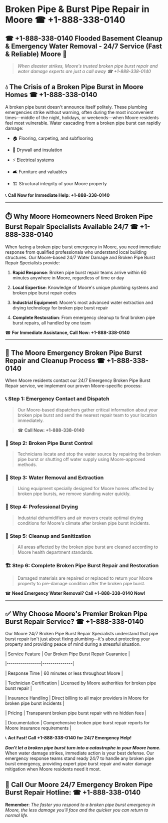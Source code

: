 # Broken Pipe & Burst Pipe Repair in Moore ☎ +1-888-338-0140  
## ☎ +1-888-338-0140 Flooded Basement Cleanup & Emergency Water Removal - 24/7 Service (Fast & Reliable) Moore 🚨  

> *When disaster strikes, Moore's trusted broken pipe burst repair and water damage experts are just a call away ☎ +1-888-338-0140*  

## 💧 The Crisis of a Broken Pipe Burst in Moore Homes ☎ +1-888-338-0140  

A broken pipe burst doesn't announce itself politely. These plumbing emergencies strike without warning, often during the most inconvenient times—middle of the night, holidays, or weekends—when Moore residents feel most vulnerable. Water cascading from a broken pipe burst can rapidly damage:  

* 🏠 Flooring, carpeting, and subflooring  
* 🧱 Drywall and insulation  
* ⚡ Electrical systems  
* 🛋️ Furniture and valuables  
* 🏗️ Structural integrity of your Moore property  

📞 **Call Now for Immediate Help: +1-888-338-0140**  

---  

## ⏱️ Why Moore Homeowners Need Broken Pipe Burst Repair Specialists Available 24/7 ☎ +1-888-338-0140  

When facing a broken pipe burst emergency in Moore, you need immediate response from qualified professionals who understand local building structures. Our Moore-based 24/7 Water Damage and Broken Pipe Burst Repair Specialists provide:  

1. **Rapid Response**: Broken pipe burst repair teams arrive within 60 minutes anywhere in Moore, regardless of time or day  
2. **Local Expertise**: Knowledge of Moore's unique plumbing systems and broken pipe burst repair codes  
3. **Industrial Equipment**: Moore's most advanced water extraction and drying technology for broken pipe burst repair  
4. **Complete Restoration**: From emergency cleanup to final broken pipe burst repairs, all handled by one team  

☎ **For Immediate Assistance, Call Now: +1-888-338-0140**  

---  

## 🔧 The Moore Emergency Broken Pipe Burst Repair and Cleanup Process ☎ +1-888-338-0140  

When Moore residents contact our 24/7 Emergency Broken Pipe Burst Repair service, we implement our proven Moore-specific process:  

### 📞 Step 1: Emergency Contact and Dispatch  
> Our Moore-based dispatchers gather critical information about your broken pipe burst and send the nearest repair team to your location immediately.  
> ☎ **Call Now: +1-888-338-0140**  

### 🚿 Step 2: Broken Pipe Burst Control  
> Technicians locate and stop the water source by repairing the broken pipe burst or shutting off water supply using Moore-approved methods.  

### 🌊 Step 3: Water Removal and Extraction  
> Using equipment specially designed for Moore homes affected by broken pipe bursts, we remove standing water quickly.  

### 💨 Step 4: Professional Drying  
> Industrial dehumidifiers and air movers create optimal drying conditions for Moore's climate after broken pipe burst incidents.  

### 🧼 Step 5: Cleanup and Sanitization  
> All areas affected by the broken pipe burst are cleaned according to Moore health department standards.  

### 🏗️ Step 6: Complete Broken Pipe Burst Repair and Restoration  
> Damaged materials are repaired or replaced to return your Moore property to pre-damage condition after the broken pipe burst.  

☎ **Need Emergency Water Removal? Call +1-888-338-0140 Now!**  

---  

## ✅ Why Choose Moore's Premier Broken Pipe Burst Repair Service? ☎ +1-888-338-0140  

Our Moore 24/7 Broken Pipe Burst Repair Specialists understand that pipe burst repair isn't just about fixing plumbing—it's about protecting your property and providing peace of mind during a stressful situation.  

| Service Feature | Our Broken Pipe Burst Repair Guarantee |  
|-----------------|---------------|  
| Response Time | 60 minutes or less throughout Moore |  
| Technician Certification | Licensed by Moore authorities for broken pipe burst repair |  
| Insurance Handling | Direct billing to all major providers in Moore for broken pipe burst incidents |  
| Pricing | Transparent broken pipe burst repair with no hidden fees |  
| Documentation | Comprehensive broken pipe burst repair reports for Moore insurance requirements |  

📞 **Act Fast! Call +1-888-338-0140 for 24/7 Emergency Help!**  

***Don't let a broken pipe burst turn into a catastrophe in your Moore home.*** When water damage strikes, immediate action is your best defense. Our emergency response teams stand ready 24/7 to handle any broken pipe burst emergency, providing expert pipe burst repair and water damage mitigation when Moore residents need it most.  

## 📱 Call Our Moore 24/7 Emergency Broken Pipe Burst Repair Hotline: ☎ +1-888-338-0140  

**Remember**: *The faster you respond to a broken pipe burst emergency in Moore, the less damage you'll face and the quicker you can return to normal life.*
